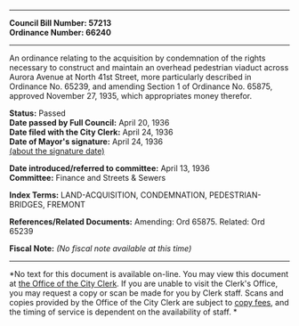 * * * * *  
  
**Council Bill Number: [](#h0)[](#h2)57213**   
**Ordinance Number: 66240**  
  
* * * * *  
  
An ordinance relating to the acquisition by condemnation of the rights necessary to construct and maintain an overhead pedestrian viaduct across Aurora Avenue at North 41st Street, more particularly described in Ordinance No. 65239, and amending Section 1 of Ordinance No. 65875, approved November 27, 1935, which appropriates money therefor.  
  
**Status:** Passed   
**Date passed by Full Council:** April 20, 1936   
**Date filed with the City Clerk:** April 24, 1936   
**Date of Mayor's signature:** April 24, 1936   
[(about the signature date)](/~public/approvaldate.htm)   
  
  
**Date introduced/referred to committee:** April 13, 1936   
**Committee:** Finance and Streets & Sewers   
  
**Index Terms:** LAND-ACQUISITION, CONDEMNATION, PEDESTRIAN-BRIDGES, FREMONT  
  
**References/Related Documents:** Amending: Ord 65875. Related: Ord 65239  
  
**Fiscal Note:** *(No fiscal note available at this time)*  
  
* * * * *  
  
*No text for this document is available on-line. You may view this document at [the Office of the City Clerk](http://www.seattle.gov/leg/clerk/contactUs.htm). If you are unable to visit the Clerk's Office, you may request a copy or scan be made for you by Clerk staff. Scans and copies provided by the Office of the City Clerk are subject to [copy fees](http://clerk.seattle.gov/~public/clerkfees.htm), and the timing of service is dependent on the availability of staff. *  
  
  
